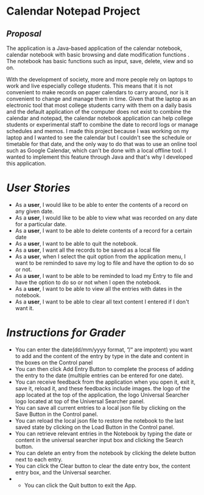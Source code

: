 # Calendar Notepad Project

## *Proposal*
The application is a Java-based application of the calendar notebook, calendar notebook with basic browsing and date modification functions . The notebook has basic functions such as input, save, delete, view and so on.

With the development of society, more and more people rely on laptops to work and live especially college students. This means that it is not convenient to make records on paper calendars to carry around, nor is it convenient to change and manage them in time. Given that the laptop as an electronic tool that most college students carry with them on a daily basis and the default application of the computer does not exist to combine the calendar and notepad, the calendar notebook application can help college students or experimental staff to combine the date to record logs or manage schedules and memos. I made this project because I was working on my laptop and I wanted to see the calendar but I couldn't see the schedule or timetable for that date, and the only way to do that was to use an online tool such as Google Calendar, which can't be done with a local offline tool. I wanted to implement this feature through Java and that's why I developed this application.


# *User Stories* 
- As a **user**, I would like to be able to enter the contents of a record on any given date. 
- As a **user**, I would like to be able to view what was recorded on any date for a particular date. 
- As a **user**, I want to be able to delete contents of a record for a certain date 
- As a **user**, I want to be able to quit the notebook.
- As a **user**, I want all the records to be saved as a local file 
- As a **user**, when I select the quit option from the application menu, I want to be reminded to save my log to file and have the option to do so or not.
- As a **user**, I want to be able to be reminded to load my Entry to file and have the option to do so or not when I open the notebook.
- As a **user**, I want to be able to view all the entries with dates in the notebook.
- As a **user**, I want to be able to clear all text content I entered if I don't want it.

# *Instructions for Grader*
- You can enter the date(dd/mm/yyyy format, ”/“ are impotent) you want to add and the content of the entry by type in the date and content in the boxes on the Control panel
- You can then click Add Entry Button to complete the process of adding the entry to the date (multiple entries can be entered for one date).
- You can receive feedback from the application when you open it, exit it, save it, reload it, and these feedbacks include images. the logo of the app located at the top of the application, the logo Universal Searcher logo located at top of the Universal Searcher panel.
- You can save all current entries to a local json file by clicking on the Save Button in the Control panel.
- You can reload the local json file to restore the notebook to the last saved state by clicking on the Load Button in the Control panel.
- You can retrieve relevant entries in the Notebook by typing the date or content in the universal searcher input box and clicking the Search button.
- You can delete an entry from the notebook by clicking the delete button next to each entry.
- You can click the Clear button to clear the date entry box, the content entry box, and the Universal searcher.
- - You can click the Quit button to exit the App.
